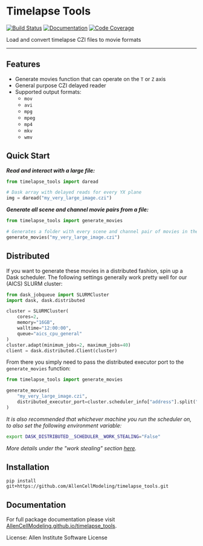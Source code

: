 # Timelapse Tools

[![Build Status](https://github.com/AllenCellModeling/timelapse_tools/workflows/Build%20Master/badge.svg)](https://github.com/AllenCellModeling/timelapse_tools/actions)
[![Documentation](https://github.com/AllenCellModeling/timelapse_tools/workflows/Documentation/badge.svg)](https://AllenCellModeling.github.io/timelapse_tools)
[![Code Coverage](https://codecov.io/gh/AllenCellModeling/timelapse_tools/branch/master/graph/badge.svg)](https://codecov.io/gh/AllenCellModeling/timelapse_tools)

Load and convert timelapse CZI files to movie formats

---

## Features
* Generate movies function that can operate on the `T` or `Z` axis
* General purpose CZI delayed reader
* Supported output formats:
    * `mov`
    * `avi`
    * `mpg`
    * `mpeg`
    * `mp4`
    * `mkv`
    * `wmv`

## Quick Start

_**Read and interact with a large file:**_
```python
from timelapse_tools import daread

# Dask array with delayed reads for every YX plane
img = daread("my_very_large_image.czi")
```

_**Generate all scene and channel movie pairs from a file:**_
```python
from timelapse_tools import generate_movies

# Generates a folder with every scene and channel pair of movies in the file
generate_movies("my_very_large_image.czi")
```

## Distributed
If you want to generate these movies in a distributed fashion, spin up a Dask scheduler.
The following settings generally work pretty well for our (AICS) SLURM cluster:
```python
from dask_jobqueue import SLURMCluster
import dask, dask.distributed

cluster = SLURMCluster(
    cores=2,
    memory="16GB",
    walltime="12:00:00",
    queue="aics_cpu_general"
)
cluster.adapt(minimum_jobs=2, maximum_jobs=40)
client = dask.distributed.Client(cluster)
```

From there you simply need to pass the distributed executor port to the
`generate_movies` function:
```python
from timelapse_tools import generate_movies

generate_movies(
    "my_very_large_image.czi",
    distributed_executor_port=cluster.scheduler_info["address"].split(":")[-1]
)
```

_It is also recommended that whichever machine you run the scheduler on, to also set the
following environment variable:_
```bash
export DASK_DISTRIBUTED__SCHEDULER__WORK_STEALING="False"
```
_More details under the "work stealing" section
[here](https://docs.prefect.io/core/tutorials/dask-cluster.html)._

## Installation

`pip install git+https://github.com/AllenCellModeling/timelapse_tools.git`

## Documentation
For full package documentation please visit [AllenCellModeling.github.io/timelapse_tools](https://AllenCellModeling.github.io/timelapse_tools).

License: Allen Institute Software License
